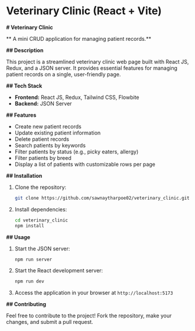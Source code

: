 # Veterinary Clinic (React + Vite)

 **# Veterinary Clinic**

** A mini CRUD application for managing patient records.**

**## Description**

This project is a streamlined veterinary clinic web page built with React JS, Redux, and a JSON server. It provides essential features for managing patient records on a single, user-friendly page.

**## Tech Stack**

- **Frontend:** React JS, Redux, Tailwind CSS, Flowbite
- **Backend:** JSON Server

**## Features**

- Create new patient records
- Update existing patient information
- Delete patient records
- Search patients by keywords
- Filter patients by status (e.g., picky eaters, allergy)
- Filter patients by breed
- Display a list of patients with customizable rows per page

**## Installation**

1. Clone the repository:
   ```bash
   git clone https://github.com/sawnaytharpoe02/veterinary_clinic.git
   ```
2. Install dependencies:
   ```bash
   cd veterinary_clinic
   npm install
   ```

**## Usage**

1. Start the JSON server:
   ```bash
   npm run server
   ```
2. Start the React development server:
   ```bash
   npm run dev
   ```
3. Access the application in your browser at `http://localhost:5173`

**## Contributing**

Feel free to contribute to the project! Fork the repository, make your changes, and submit a pull request.

